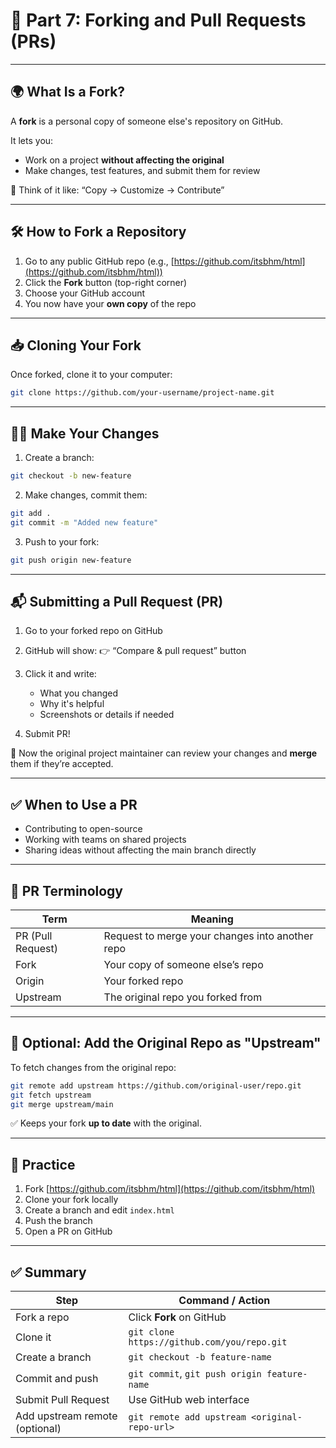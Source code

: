 # 🍴 Part 7: Forking and Pull Requests (PRs)

---

## 🌍 What Is a Fork?

A **fork** is a personal copy of someone else's repository on GitHub.

It lets you:

* Work on a project **without affecting the original**
* Make changes, test features, and submit them for review

🧠 Think of it like:
“Copy → Customize → Contribute”

---

## 🛠️ How to Fork a Repository

1. Go to any public GitHub repo (e.g., [https://github.com/itsbhm/html](https://github.com/itsbhm/html))
2. Click the **Fork** button (top-right corner)
3. Choose your GitHub account
4. You now have your **own copy** of the repo

---

## 📥 Cloning Your Fork

Once forked, clone it to your computer:

```bash
git clone https://github.com/your-username/project-name.git
```

---

## 👨‍💻 Make Your Changes

1. Create a branch:

```bash
git checkout -b new-feature
```

2. Make changes, commit them:

```bash
git add .
git commit -m "Added new feature"
```

3. Push to your fork:

```bash
git push origin new-feature
```

---

## 📬 Submitting a Pull Request (PR)

1. Go to your forked repo on GitHub
2. GitHub will show:
   👉 “Compare & pull request” button
3. Click it and write:

   * What you changed
   * Why it's helpful
   * Screenshots or details if needed
4. Submit PR!

🎉 Now the original project maintainer can review your changes and **merge** them if they’re accepted.

---

## ✅ When to Use a PR

* Contributing to open-source
* Working with teams on shared projects
* Sharing ideas without affecting the main branch directly

---

## 🧠 PR Terminology

| Term              | Meaning                                         |
| ----------------- | ----------------------------------------------- |
| PR (Pull Request) | Request to merge your changes into another repo |
| Fork              | Your copy of someone else’s repo                |
| Origin            | Your forked repo                                |
| Upstream          | The original repo you forked from               |

---

## 🔁 Optional: Add the Original Repo as "Upstream"

To fetch changes from the original repo:

```bash
git remote add upstream https://github.com/original-user/repo.git
git fetch upstream
git merge upstream/main
```

✅ Keeps your fork **up to date** with the original.

---

## 🧪 Practice

1. Fork [https://github.com/itsbhm/html](https://github.com/itsbhm/html)
2. Clone your fork locally
3. Create a branch and edit `index.html`
4. Push the branch
5. Open a PR on GitHub

---

## ✅ Summary

| Step                           | Command / Action                              |
| ------------------------------ | --------------------------------------------- |
| Fork a repo                    | Click **Fork** on GitHub                      |
| Clone it                       | `git clone https://github.com/you/repo.git`   |
| Create a branch                | `git checkout -b feature-name`                |
| Commit and push                | `git commit`, `git push origin feature-name`  |
| Submit Pull Request            | Use GitHub web interface                      |
| Add upstream remote (optional) | `git remote add upstream <original-repo-url>` |
